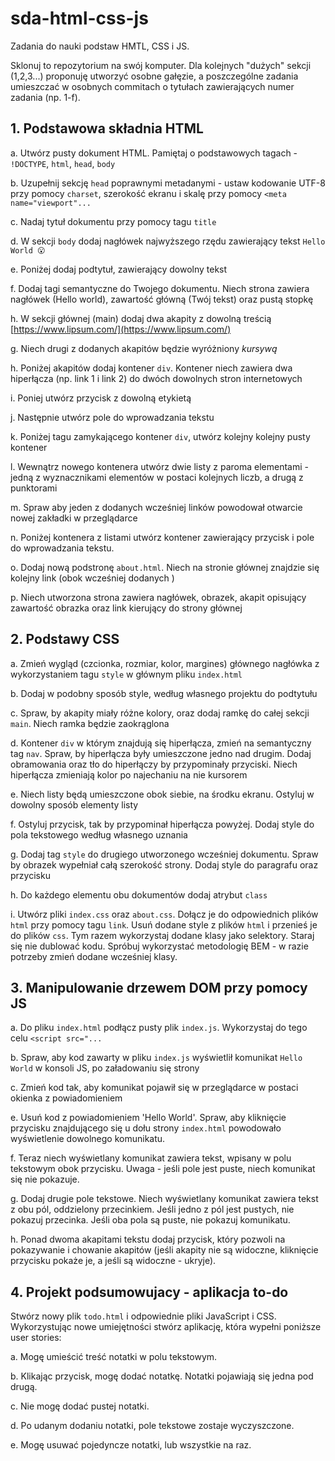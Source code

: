 # sda-html-css-js
Zadania do nauki podstaw HMTL, CSS i JS.

Sklonuj to repozytorium na swój komputer. Dla kolejnych "dużych" sekcji (1,2,3...) proponuję utworzyć osobne gałęzie, a poszczególne zadania umieszczać w osobnych commitach o tytułach zawierających numer zadania (np. 1-f).

## 1. Podstawowa składnia HTML

a. Utwórz pusty dokument HTML. Pamiętaj o podstawowych tagach - `!DOCTYPE`, `html`, `head`, `body`

b. Uzupełnij sekcję `head` poprawnymi metadanymi - ustaw kodowanie UTF-8 przy pomocy `charset`, szerokość ekranu i skalę przy pomocy `<meta name="viewport"...`

c. Nadaj tytuł dokumentu przy pomocy tagu `title`

d. W sekcji `body` dodaj nagłówek najwyższego rzędu zawierający tekst `Hello World 😮`

e. Poniżej dodaj podtytuł, zawierający dowolny tekst

f. Dodaj tagi semantyczne do Twojego dokumentu. Niech strona zawiera nagłówek (Hello world), zawartość główną (Twój tekst) oraz pustą stopkę

h. W sekcji głównej (main) dodaj dwa akapity z dowolną treścią [https://www.lipsum.com/](https://www.lipsum.com/)

g. Niech drugi z dodanych akapitów będzie wyróżniony *kursywą*

h. Poniżej akapitów dodaj kontener `div`. Kontener niech zawiera dwa hiperłącza (np. link 1 i link 2) do dwóch dowolnych stron internetowych

i. Poniej utwórz przycisk z dowolną etykietą

j. Następnie utwórz pole do wprowadzania tekstu

k. Poniżej tagu zamykającego kontener `div`, utwórz kolejny kolejny pusty kontener

l. Wewnątrz nowego kontenera utwórz dwie listy z paroma elementami - jedną z wyznacznikami elementów w postaci kolejnych liczb, a drugą z punktorami

m. Spraw aby jeden z dodanych wcześniej linków powodował otwarcie nowej zakładki w przeglądarce

n. Poniżej kontenera z listami utwórz kontener zawierający przycisk i pole do wprowadzania tekstu.

o. Dodaj nową podstronę `about.html`. Niech na stronie głównej znajdzie się kolejny link (obok wcześniej dodanych )

p. Niech utworzona strona zawiera nagłówek, obrazek, akapit opisujący zawartość obrazka oraz link kierujący do strony głównej

## 2. Podstawy CSS

a. Zmień wygląd (czcionka, rozmiar, kolor, margines) głównego nagłówka z wykorzystaniem tagu `style` w głównym pliku `index.html`

b. Dodaj w podobny sposób style, według własnego projektu do podtytułu

c. Spraw, by akapity miały różne kolory, oraz dodaj ramkę do całej sekcji `main`. Niech ramka będzie zaokrąglona

d. Kontener `div` w którym znajdują się hiperłącza, zmień na semantyczny tag `nav`. Spraw, by hiperłącza były umieszczone jedno nad drugim. Dodaj obramowania oraz tło do hiperłączy by przypominały przyciski. Niech hiperłącza zmieniają kolor po najechaniu na nie kursorem

e. Niech listy będą umieszczone obok siebie, na środku ekranu. Ostyluj w dowolny sposób elementy listy

f. Ostyluj przycisk, tak by przypominał hiperłącza powyżej. Dodaj style do pola tekstowego według własnego uznania

g. Dodaj tag `style` do drugiego utworzonego wcześniej dokumentu. Spraw by obrazek wypełniał całą szerokość strony. Dodaj style do paragrafu oraz przycisku

h. Do każdego elementu obu dokumentów dodaj atrybut `class`

i. Utwórz pliki `index.css` oraz `about.css`. Dołącz je do odpowiednich plików `html` przy pomocy tagu `link`. Usuń dodane style z plików `html` i przenieś je do plików `css`. Tym razem wykorzystaj dodane klasy jako selektory. Staraj się nie dublować kodu. Spróbuj wykorzystać metodologię BEM - w razie potrzeby zmień dodane wcześniej klasy.

## 3. Manipulowanie drzewem DOM przy pomocy JS

a. Do pliku `index.html` podłącz pusty plik `index.js`. Wykorzystaj do tego celu `<script src="...`

b. Spraw, aby kod zawarty w pliku `index.js` wyświetlił komunikat `Hello World` w konsoli JS, po załadowaniu się strony

c. Zmień kod tak, aby komunikat pojawił się w przeglądarce w postaci okienka z powiadomieniem

e. Usuń kod z powiadomieniem 'Hello World'. Spraw, aby kliknięcie przycisku znajdującego się u dołu strony `index.html` powodowało wyświetlenie dowolnego komunikatu.

f. Teraz niech wyświetlany komunikat zawiera tekst, wpisany w polu tekstowym obok przycisku. Uwaga - jeśli pole jest puste, niech komunikat się nie pokazuje. 

g. Dodaj drugie pole tekstowe. Niech wyświetlany komunikat zawiera tekst z obu pól, oddzielony przecinkiem. Jeśli jedno z pól jest pustych, nie pokazuj przecinka. Jeśli oba pola są puste, nie pokazuj komunikatu.

h. Ponad dwoma akapitami tekstu dodaj przycisk, który pozwoli na pokazywanie i chowanie akapitów (jeśli akapity nie są widoczne, kliknięcie przycisku pokaże je, a jeśli są widoczne - ukryje).

## 4. Projekt podsumowujacy - aplikacja to-do

Stwórz nowy plik `todo.html` i odpowiednie pliki JavaScript i CSS. Wykorzystując nowe umiejętności stwórz aplikację, która wypełni poniższe user stories:

  a. Mogę umieścić treść notatki w polu tekstowym.
  
  b. Klikając przycisk, mogę dodać notatkę. Notatki pojawiają się jedna pod drugą.
  
  c. Nie mogę dodać pustej notatki.
  
  d. Po udanym dodaniu notatki, pole tekstowe zostaje wyczyszczone.
  
  e. Mogę usuwać pojedyncze notatki, lub wszystkie na raz. 
